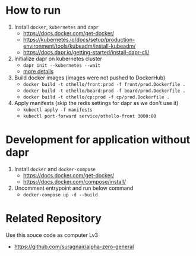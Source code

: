 # How to run
1. Install `docker`, `kubernetes` and `dapr`
    - https://docs.docker.com/get-docker/
    - https://kubernetes.io/docs/setup/production-environment/tools/kubeadm/install-kubeadm/
    - https://docs.dapr.io/getting-started/install-dapr-cli/
2. Initialize dapr on kubernetes cluster
    - `dapr init --kubernetes --wait`
    - [more details](https://github.com/dapr/quickstarts/tree/v1.6.0/hello-kubernetes)
3. Build docker images (images were not pushed to DockerHub)
    - `docker build -t othello/front:prod -f front/prod.Dockerfile .`
    - `docker build -t othello/board:prod -f board/prod.Dockerfile .`
    - `docker build -t othello/cp:prod -f cp/prod.Dockerfile .`
4. Apply manifests (skip the redis settings for dapr as we don't use it)
    - `kubectl apply -f manifests`
    - `kubectl port-forward service/othello-front 3000:80`

# Development for application without dapr
1. Install `docker` and `docker-compose`
    - https://docs.docker.com/get-docker/
    - https://docs.docker.com/compose/install/
2. Uncomment entrypoint and run below command
    - `docker-compose up -d --build`

# Related Repository
Use this souce code as computer Lv3
- https://github.com/suragnair/alpha-zero-general
